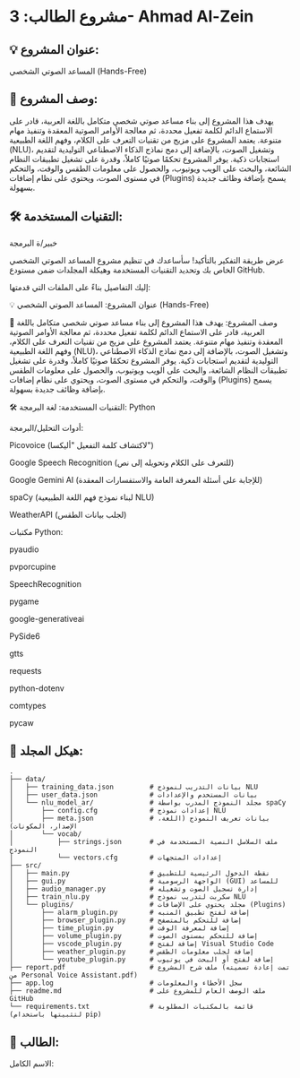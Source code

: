 # مشروع الطالب: 3- Ahmad Al-Zein

## 💡 عنوان المشروع:
المساعد الصوتي الشخصي (Hands-Free)

## 📝 وصف المشروع:
يهدف هذا المشروع إلى بناء مساعد صوتي شخصي متكامل باللغة العربية، قادر على الاستماع الدائم لكلمة تفعيل محددة، ثم معالجة الأوامر الصوتية المعقدة وتنفيذ مهام متنوعة. يعتمد المشروع على مزيج من تقنيات التعرف على الكلام، وفهم اللغة الطبيعية (NLU)، وتشغيل الصوت، بالإضافة إلى دمج نماذج الذكاء الاصطناعي التوليدية لتقديم استجابات ذكية. يوفر المشروع تحكمًا صوتيًا كاملاً، وقدرة على تشغيل تطبيقات النظام الشائعة، والبحث على الويب ويوتيوب، والحصول على معلومات الطقس والوقت، والتحكم في مستوى الصوت، ويحتوي على نظام إضافات (Plugins) يسمح بإضافة وظائف جديدة بسهولة.

## 🛠️ التقنيات المستخدمة:
خبير/ة البرمجة

عرض طريقة التفكير
بالتأكيد! سأساعدك في تنظيم مشروع المساعد الصوتي الشخصي الخاص بك وتحديد التقنيات المستخدمة وهيكلة المجلدات ضمن مستودع GitHub.

إليك التفاصيل بناءً على الملفات التي قدمتها:

💡 عنوان المشروع:
المساعد الصوتي الشخصي (Hands-Free)

📝 وصف المشروع:
يهدف هذا المشروع إلى بناء مساعد صوتي شخصي متكامل باللغة العربية، قادر على الاستماع الدائم لكلمة تفعيل محددة، ثم معالجة الأوامر الصوتية المعقدة وتنفيذ مهام متنوعة. يعتمد المشروع على مزيج من تقنيات التعرف على الكلام، وفهم اللغة الطبيعية (NLU)، وتشغيل الصوت، بالإضافة إلى دمج نماذج الذكاء الاصطناعي التوليدية لتقديم استجابات ذكية. يوفر المشروع تحكمًا صوتيًا كاملاً، وقدرة على تشغيل تطبيقات النظام الشائعة، والبحث على الويب ويوتيوب، والحصول على معلومات الطقس والوقت، والتحكم في مستوى الصوت، ويحتوي على نظام إضافات (Plugins) يسمح بإضافة وظائف جديدة بسهولة.

🛠️ التقنيات المستخدمة:
لغة البرمجة: Python

أدوات التحليل/البرمجة:

Picovoice (لاكتشاف كلمة التفعيل "أليكسا")

Google Speech Recognition (للتعرف على الكلام وتحويله إلى نص)

Google Gemini AI (للإجابة على أسئلة المعرفة العامة والاستفسارات المعقدة)

spaCy (لبناء نموذج فهم اللغة الطبيعية NLU)

WeatherAPI (لجلب بيانات الطقس)

مكتبات Python:

pyaudio

pvporcupine

SpeechRecognition

pygame

google-generativeai

PySide6

gtts

requests

python-dotenv

comtypes

pycaw

## 📁 هيكل المجلد:
```plaintext
.
├── data/
│   ├── training_data.json         # بيانات التدريب لنموذج NLU
│   ├── user_data.json             # بيانات المستخدم والإعدادات
│   └── nlu_model_ar/              # مجلد النموذج المدرب بواسطة spaCy
│       ├── config.cfg             # إعدادات نموذج NLU
│       ├── meta.json              # بيانات تعريف النموذج (اللغة، الإصدار، المكونات)
│       └── vocab/
│           ├── strings.json       # ملف السلاسل النصية المستخدمة في النموذج
│           └── vectors.cfg        # إعدادات المتجهات
├── src/
│   ├── main.py                    # نقطة الدخول الرئيسية للتطبيق
│   ├── gui.py                     # الواجهة الرسومية (GUI) للمساعد
│   ├── audio_manager.py           # إدارة تسجيل الصوت وتشغيله
│   ├── train_nlu.py               # سكربت لتدريب نموذج NLU
│   └── plugins/                   # مجلد يحتوي على الإضافات (Plugins)
│       ├── alarm_plugin.py        # إضافة لفتح تطبيق المنبه
│       ├── browser_plugin.py      # إضافة للتحكم بالمتصفح
│       ├── time_plugin.py         # إضافة لمعرفة الوقت
│       ├── volume_plugin.py       # إضافة للتحكم بمستوى الصوت
│       ├── vscode_plugin.py       # إضافة لفتح Visual Studio Code
│       ├── weather_plugin.py      # إضافة لجلب معلومات الطقس
│       └── youtube_plugin.py      # إضافة لفتح أو البحث في يوتيوب
├── report.pdf                     # ملف شرح المشروع (تمت إعادة تسميته من Personal Voice Assistant.pdf)
├── app.log                        # سجل الأخطاء والمعلومات
├── readme.md                      # ملف الوصف العام للمشروع على GitHub
└── requirements.txt               # قائمة بالمكتبات المطلوبة (لتثبيتها باستخدام pip)
```

## 👤 الطالب:
الاسم الكامل:  
